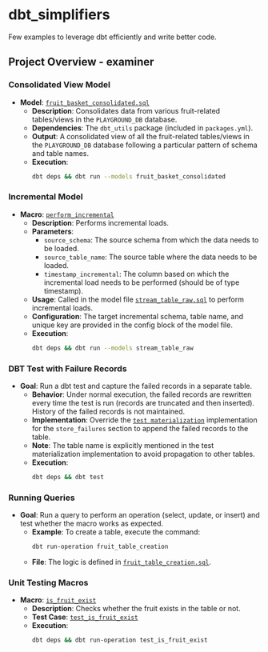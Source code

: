 # dbt_simplifiers

Few examples to leverage dbt efficiently and write better code.

## Project Overview - examiner

### Consolidated View Model

- **Model**: [`fruit_basket_consolidated.sql`](examiner/models/consolidated/fruit_basket_consolidated.sql)
  - **Description**: Consolidates data from various fruit-related tables/views in the `PLAYGROUND_DB` database.
  - **Dependencies**: The `dbt_utils` package (included in `packages.yml`).
  - **Output**: A consolidated view of all the fruit-related tables/views in the `PLAYGROUND_DB` database following a particular pattern of schema and table names.
  - **Execution**:
    ```sh
    dbt deps && dbt run --models fruit_basket_consolidated
    ```

### Incremental Model

- **Macro**: [`perform_incremental`](examiner/macros/perform_incremental.sql)
  - **Description**: Performs incremental loads.
  - **Parameters**:
    - `source_schema`: The source schema from which the data needs to be loaded.
    - `source_table_name`: The source table where the data needs to be loaded.
    - `timestamp_incremental`: The column based on which the incremental load needs to be performed (should be of type timestamp).
  - **Usage**: Called in the model file [`stream_table_raw.sql`](examiner/models/stream_table/stream_table_raw.sql) to perform incremental loads.
  - **Configuration**: The target incremental schema, table name, and unique key are provided in the config block of the model file.
  - **Execution**:
    ```sh
    dbt deps && dbt run --models stream_table_raw
    ```

### DBT Test with Failure Records

- **Goal**: Run a dbt test and capture the failed records in a separate table.
  - **Behavior**: Under normal execution, the failed records are rewritten every time the test is run (records are truncated and then inserted). History of the failed records is not maintained.
  - **Implementation**: Override the [`test materialization`](examiner/macros/test.sql) implementation for the `store_failures` section to append the failed records to the table.
  - **Note**: The table name is explicitly mentioned in the test materialization implementation to avoid propagation to other tables.
  - **Execution**:
    ```sh
    dbt deps && dbt test
    ```

### Running Queries

- **Goal**: Run a query to perform an operation (select, update, or insert) and test whether the macro works as expected.
  - **Example**: To create a table, execute the command:
    ```sh
    dbt run-operation fruit_table_creation
    ```
  - **File**: The logic is defined in [`fruit_table_creation.sql`](examiner/models/consolidated/fruit_table_creation.sql).

### Unit Testing Macros

- **Macro**: [`is_fruit_exist`](examiner/macros/is_fruit_exist.sql)
  - **Description**: Checks whether the fruit exists in the table or not.
  - **Test Case**: [`test_is_fruit_exist`](examiner/macros/test_macros/test_is_fruit_exist.sql)
  - **Execution**:
    ```sh
    dbt deps && dbt run-operation test_is_fruit_exist
    ```